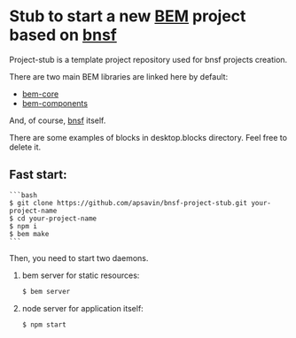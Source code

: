 # Stub to start a new [BEM](http://bem.info) project based on [bnsf](https://github.com/apsavin/bnsf)

Project-stub is a template project repository used for bnsf projects creation.

There are two main BEM libraries are linked here by default:

* [bem-core](https://github.com/bem/bem-core)  
* [bem-components](https://github.com/bem/bem-components)

And, of course, [bnsf](https://github.com/apsavin/bnsf) itself.

There are some examples of blocks in desktop.blocks directory. Feel free to delete it.

## Fast start:

    ```bash
    $ git clone https://github.com/apsavin/bnsf-project-stub.git your-project-name
    $ cd your-project-name
    $ npm i
    $ bem make
    ```

Then, you need to start two daemons.

1. bem server for static resources:
    ```bash
    $ bem server
    ```
2. node server for application itself:
   ```bash
   $ npm start
   ```
